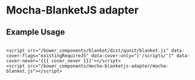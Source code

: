 # Mocha-BlanketJS adapter

## Example Usage

```

<script src="/bower_components/blanket/dist/qunit/blanket.js" data-cover-flags="existingRequireJS" data-cover-only="['/scripts/']" data-cover-never='{{{ cover_never }}}'></script>
<script src="/bower_components/mocha-blanketjs-adapter/mocha-blanket.js"></script>

```